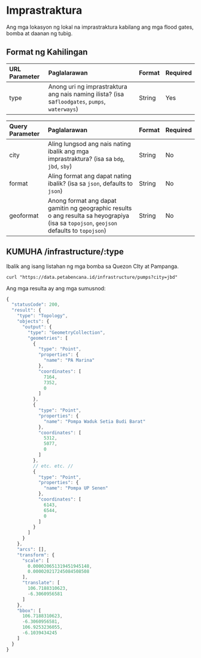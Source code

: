 # Imprastraktura

Ang mga lokasyon ng lokal na imprastraktura kabilang ang mga flood gates, bomba at daanan ng tubig.

## Format ng Kahilingan

| URL Parameter | Paglalarawan | Format | Required |
| :--- | :--- | :--- | :--- |
| type | Anong uri ng imprastraktura ang nais naming ilista?  \(isa sa`floodgates`, `pumps`, `waterways`\) | String | Yes |

| Query Parameter | Paglalarawan | Format | Required |
| :--- | :--- | :--- | :--- |
| city | Aling lungsod ang nais nating ibalik ang mga imprastraktura? \(isa sa `bdg`, `jbd`, `sby`\) | String | No |
| format | Aling format ang dapat nating ibalik? \(isa sa `json`, defaults to `json`\) | String | No |
| geoformat | Anong format ang dapat gamitin ng geographic results o ang resulta sa heyograpiya \(isa sa `topojson`, `geojson` defaults to `topojson`\) | String | No |

## KUMUHA /infrastructure/:type

Ibalik ang isang listahan ng mga bomba sa Quezon CIty at Pampanga. 

```text
curl "https://data.petabencana.id/infrastructure/pumps?city=jbd"
```

Ang mga resulta ay ang mga sumusnod:

```javascript
{
  "statusCode": 200,
  "result": {
    "type": "Topology",
    "objects": {
      "output": {
        "type": "GeometryCollection",
        "geometries": [
          {
            "type": "Point",
            "properties": {
              "name": "PA Marina"
            },
            "coordinates": [
              7164,
              7352,
              0
            ]
          },
          {
            "type": "Point",
            "properties": {
              "name": "Pompa Waduk Setia Budi Barat"
            },
            "coordinates": [
              5312,
              5077,
              0
            ]
          },
          // etc. etc. //
          {
            "type": "Point",
            "properties": {
              "name": "Pompa UP Senen"
            },
            "coordinates": [
              6143,
              6544,
              0
            ]
          }
        ]
      }
    },
    "arcs": [],
    "transform": {
      "scale": [
        0.000020651319451945148,
        0.000020217245084508508
      ],
      "translate": [
        106.7188310623,
        -6.3060956581
      ]
    },
    "bbox": [
      106.7188310623,
      -6.3060956581,
      106.9253236055,
      -6.1039434245
    ]
  }
}
```

